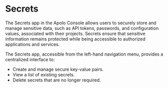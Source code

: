# Secrets

The Secrets app in the Apolo Console allows users to securely store and manage sensitive data, such as API tokens, passwords, and configuration values, associated with their projects. Secrets ensure that sensitive information remains protected while being accessible to authorized applications and services.

The Secrets app, accessible from the left-hand navigation menu, provides a centralized interface to:

* Create and manage secure key-value pairs.
* View a list of existing secrets.
* Delete secrets that are no longer required.
